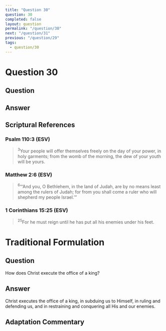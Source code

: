 ```yaml
---
title: "Question 30"
question: 30
completed: false
layout: question
permalink: "/question/30"
next: "/question/31"
previous: "/question/29"
tags:
  - question/30
---
```

# Question 30

## Question


## Answer


## Scriptural References
### Psalm 110:3 (ESV)
> <sup>3</sup>Your people will offer themselves freely on the day of your power, in holy garments; from the womb of the morning, the dew of your youth will be yours.

### Matthew 2:6 (ESV)
> <sup>6</sup>“‘And you, O Bethlehem, in the land of Judah, are by no means least among the rulers of Judah; for from you shall come a ruler who will shepherd my people Israel.’”

### 1 Corinthians 15:25 (ESV)
> <sup>25</sup>For he must reign until he has put all his enemies under his feet.

# Traditional Formulation
## Question
How does Christ execute the office of a king?

## Answer
Christ executes the office of a king, in subduing us to Himself, in ruling and defending us, and in restraining and conquering all His and our enemies.

## Adaptation Commentary
